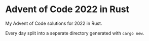 # Advent of Code 2022 in Rust
My Advent of Code solutions for 2022 in Rust.

Every day split into a seperate directory generated with `cargo new`.

